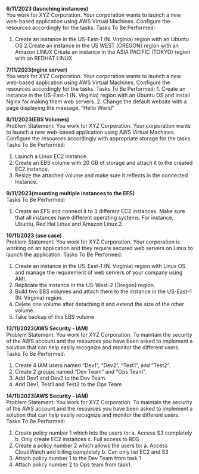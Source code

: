 <b>6/11/2023 (launching instances)</b><br>
You work for XYZ Corporation. Your corporation wants to launch a new
web-based application using AWS Virtual Machines. Configure the resources
accordingly for the tasks.
Tasks To Be Performed:
1. Create an instance in the US-East-1 (N. Virginia) region with an Ubuntu
OS
2.Create an instance in the US WEST (OREGON) region with an Amazon LINUX
Create an instance in the ASIA PACIFIC (TOKYO) region with an REDHAT LINUX

<b>7/11/2023(nginx server)</b><br>
You work for XYZ Corporation. Your corporation wants to launch a new web-based application using AWS Virtual Machines. Configure the resources accordingly for the tasks. Tasks To Be Performed: 1. Create an instance in the US-East-1 (N. Virginia) region with an Ubuntu OS and install Nginx for making them web servers. 2. Change the default website with a page displaying the message: “Hello World”

<b>8/11/2023(EBS Volumes)</b><br>
Problem Statement:
You work for XYZ Corporation. Your corporation wants to launch a new
web-based application using AWS Virtual Machines. Configure the resources
accordingly with appropriate storage for the tasks.
Tasks To Be Performed:
1. Launch a Linux EC2 instance.
2. Create an EBS volume with 20 GB of storage and attach it to the created
EC2 instance.
3. Resize the attached volume and make sure it reflects in the connected
Instance.

<b>9/11/2023(mounting multiple instances to the EFS)</b><br>
Tasks To Be Performed:
1. Create an EFS and connect it to 3 different EC2 instances. Make sure that
all instances have different operating systems. For instance, Ubuntu, Red
Hat Linux and Amazon Linux 2.

<b>10/11/2023 (use case)</b><br>
Problem Statement:
You work for XYZ Corporation. Your corporation is working on an application and
they require secured web servers on Linux to launch the application.
Tasks To Be Performed:
1. Create an instance in the US-East-1 (N. Virginia) region with Linux OS and
manage the requirement of web servers of your company using AMI.
2. Replicate the instance in the US-West-2 (Oregon) region.
3. Build two EBS volumes and attach them to the instance in the US-East-1
(N. Virginia) region.
4. Delete one volume after detaching it and extend the size of the other
volume.
5. Take backup of this EBS volume

<b>13/11/2023(AWS Security - IAM)</b><br>
Problem Statement:
You work for XYZ Corporation. To maintain the security of the AWS account and
the resources you have been asked to implement a solution that can help easily
recognize and monitor the different users.
Tasks To Be Performed:
1. Create 4 IAM users named “Dev1”, “Dev2”, “Test1”, and “Test2”.
2. Create 2 groups named “Dev Team” and “Ops Team”.
3. Add Dev1 and Dev2 to the Dev Team.
4. Add Dev1, Test1 and Test2 to the Ops Team

<b>14/11/2023(AWS Security - IAM)</b><br>
Problem Statement: 
You work for XYZ Corporation. To maintain the security of the AWS account and the resources you have been asked to implement a solution that can help easily recognize and monitor the different users.
Tasks To Be Performed: 
1. Create policy number 1 which lets the users to: 
a. Access S3 completely 
b. Only create EC2 instances 
c. Full access to RDS 
2. Create a policy number 2 which allows the users to: 
a. Access CloudWatch and billing completely 
b. Can only list EC2 and S3
3. Attach policy number 1 to the Dev Team from task 1 
4. Attach policy number 2 to Ops team from task1.

